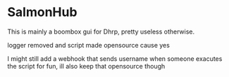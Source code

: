 # SalmonHub
This is mainly a boombox gui for Dhrp, pretty useless otherwise.

logger removed and script made opensource cause yes

I might still add a webhook that sends username when someone exacutes the script for fun, ill also keep that opensource though
